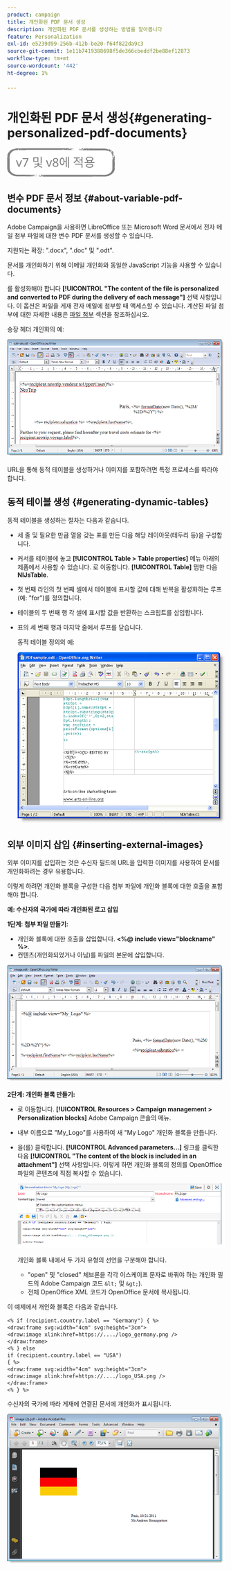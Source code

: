 ```yaml
---
product: campaign
title: 개인화된 PDF 문서 생성
description: 개인화된 PDF 문서를 생성하는 방법을 알아봅니다
feature: Personalization
exl-id: e5239d99-256b-412b-be20-f64f822da9c3
source-git-commit: 1e11b7419388698f5de366cbeddf2be88ef12873
workflow-type: tm+mt
source-wordcount: '442'
ht-degree: 1%

---
```


# 개인화된 PDF 문서 생성{#generating-personalized-pdf-documents}

![](../../assets/common.svg)

## 변수 PDF 문서 정보 {#about-variable-pdf-documents}

Adobe Campaign을 사용하면 LibreOffice 또는 Microsoft Word 문서에서 전자 메일 첨부 파일에 대한 변수 PDF 문서를 생성할 수 있습니다.

지원되는 확장: &quot;.docx&quot;, &quot;.doc&quot; 및 &quot;.odt&quot;.

문서를 개인화하기 위해 이메일 개인화와 동일한 JavaScript 기능을 사용할 수 있습니다.

를 활성화해야 합니다 **[!UICONTROL "The content of the file is personalized and converted to PDF during the delivery of each message"]** 선택 사항입니다. 이 옵션은 파일을 게재 전자 메일에 첨부할 때 액세스할 수 있습니다. 계산된 파일 첨부에 대한 자세한 내용은 [파일 첨부](attaching-files.md) 섹션을 참조하십시오.

송장 헤더 개인화의 예:

![](assets/s_ncs_pdf_simple.png)

URL을 통해 동적 테이블을 생성하거나 이미지를 포함하려면 특정 프로세스를 따라야 합니다.

## 동적 테이블 생성 {#generating-dynamic-tables}

동적 테이블을 생성하는 절차는 다음과 같습니다.

* 세 줄 및 필요한 만큼 열을 갖는 표를 만든 다음 해당 레이아웃(테두리 등)을 구성합니다.
* 커서를 테이블에 놓고 **[!UICONTROL Table > Table properties]** 메뉴 아래의 제품에서 사용할 수 있습니다. 로 이동합니다. **[!UICONTROL Table]** 탭한 다음 **NlJsTable**.
* 첫 번째 라인의 첫 번째 셀에서 테이블에 표시할 값에 대해 반복을 활성화하는 루프(예: &quot;for&quot;)를 정의합니다.
* 테이블의 두 번째 행 각 셀에 표시할 값을 반환하는 스크립트를 삽입합니다.
* 표의 세 번째 행과 마지막 줄에서 루프를 닫습니다.

   동적 테이블 정의의 예:

   ![](assets/s_ncs_pdf_table.png)

## 외부 이미지 삽입 {#inserting-external-images}

외부 이미지를 삽입하는 것은 수신자 필드에 URL을 입력한 이미지를 사용하여 문서를 개인화하려는 경우 유용합니다.

이렇게 하려면 개인화 블록을 구성한 다음 첨부 파일에 개인화 블록에 대한 호출을 포함해야 합니다.

**예: 수신자의 국가에 따라 개인화된 로고 삽입**

**1단계: 첨부 파일 만들기:**

* 개인화 블록에 대한 호출을 삽입합니다. **&lt;%@ include view=&quot;blockname&quot; %>**.
* 컨텐츠(개인화되었거나 아님)를 파일의 본문에 삽입합니다.

![](assets/s_ncs_open_office_blocdeperso.png)

**2단계: 개인화 블록 만들기:**

* 로 이동합니다. **[!UICONTROL Resources > Campaign management > Personalization blocks]** Adobe Campaign 콘솔의 메뉴.
* 내부 이름으로 &quot;My_Logo&quot;를 사용하여 새 &quot;My Logo&quot; 개인화 블록을 만듭니다.
* 을(를) 클릭합니다. **[!UICONTROL Advanced parameters...]** 링크를 클릭한 다음 **[!UICONTROL "The content of the block is included in an attachment"]** 선택 사항입니다. 이렇게 하면 개인화 블록의 정의를 OpenOffice 파일의 콘텐츠에 직접 복사할 수 있습니다.

   ![](assets/s_ncs_pdf_bloc_option.png)

   개인화 블록 내에서 두 가지 유형의 선언을 구분해야 합니다.

   * &quot;open&quot; 및 &quot;closed&quot; 체브론을 각각 이스케이프 문자로 바꿔야 하는 개인화 필드의 Adobe Campaign 코드 `&lt;` 및 `&gt;`).
   * 전체 OpenOffice XML 코드가 OpenOffice 문서에 복사됩니다.

이 예제에서 개인화 블록은 다음과 같습니다.

```
<% if (recipient.country.label == "Germany") { %>
<draw:frame svg:width="4cm" svg:height="3cm">
<draw:image xlink:href=https://..../logo_germany.png />
</draw:frame>
<% } else
if (recipient.country.label == "USA")
{ %>
<draw:frame svg:width="4cm" svg:height="3cm">
<draw:image xlink:href=https://..../logo_USA.png />
</draw:frame>
<% } %>
```

수신자의 국가에 따라 게재에 연결된 문서에 개인화가 표시됩니다.

![](assets/s_ncs_pdf_result.png)
